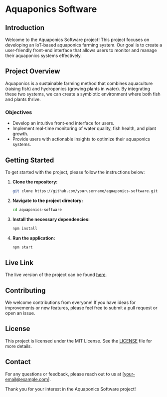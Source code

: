 # Aquaponics Software

## Introduction

Welcome to the Aquaponics Software project! This project focuses on developing an IoT-based aquaponics farming system. Our goal is to create a user-friendly front-end interface that allows users to monitor and manage their aquaponics systems effectively.

## Project Overview

Aquaponics is a sustainable farming method that combines aquaculture (raising fish) and hydroponics (growing plants in water). By integrating these two systems, we can create a symbiotic environment where both fish and plants thrive.

### Objectives

- Develop an intuitive front-end interface for users.
- Implement real-time monitoring of water quality, fish health, and plant growth.
- Provide users with actionable insights to optimize their aquaponics systems.

## Getting Started

To get started with the project, please follow the instructions below:

1. **Clone the repository:**
   ```bash
   git clone https://github.com/yourusername/aquaponics-software.git
   ```

2. **Navigate to the project directory:**
   ```bash
   cd aquaponics-software
   ```

3. **Install the necessary dependencies:**
   ```bash
   npm install
   ```

4. **Run the application:**
   ```bash
   npm start
   ```

## Live Link

The live version of the project can be found [here](https://iot-aquaponic.netlify.app/).

## Contributing

We welcome contributions from everyone! If you have ideas for improvements or new features, please feel free to submit a pull request or open an issue.

## License

This project is licensed under the MIT License. See the [LICENSE](LICENSE) file for more details.

## Contact

For any questions or feedback, please reach out to us at [your-email@example.com].

Thank you for your interest in the Aquaponics Software project!
